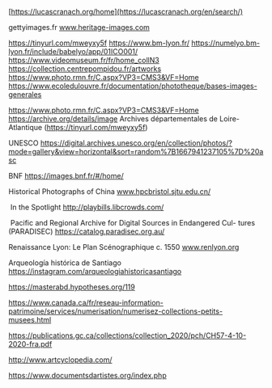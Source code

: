 [https://lucascranach.org/home](https://lucascranach.org/en/search/)

gettyimages.fr
www.heritage-images.com


https://tinyurl.com/mweyxy5f
https://www.bm-lyon.fr/
https://numelyo.bm-lyon.fr/include/babelyo/app/01ICO001/
https://www.videomuseum.fr/fr/home_collN3
https://collection.centrepompidou.fr/artworks
https://www.photo.rmn.fr/C.aspx?VP3=CMS3&VF=Home
https://www.ecoledulouvre.fr/documentation/phototheque/bases-images-generales

https://www.photo.rmn.fr/C.aspx?VP3=CMS3&VF=Home
https://archive.org/details/image
Archives départementales de Loire-Atlantique (https://tinyurl.com/mweyxy5f)

UNESCO https://digital.archives.unesco.org/en/collection/photos/?mode=gallery&view=horizontal&sort=random%7B1667941237105%7D%20asc

BNF
https://images.bnf.fr/#/home/

Historical Photographs of China www.hpcbristol.sjtu.edu.cn/

 In the Spotlight http://playbills.libcrowds.com/

 Pacific and Regional Archive for Digital Sources in Endangered Cul- tures (PARADISEC) https://catalog.paradisec.org.au/

Renaissance Lyon: Le Plan Scénographique c. 1550 www.renlyon.org

Arqueología histórica de Santiago https://instagram.com/arqueologiahistoricasantiago

https://masterabd.hypotheses.org/119

https://www.canada.ca/fr/reseau-information-patrimoine/services/numerisation/numerisez-collections-petits-musees.html

https://publications.gc.ca/collections/collection_2020/pch/CH57-4-10-2020-fra.pdf

http://www.artcyclopedia.com/

https://www.documentsdartistes.org/index.php

	
